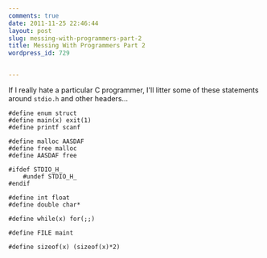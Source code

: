 ```yaml
---
comments: true
date: 2011-11-25 22:46:44
layout: post
slug: messing-with-programmers-part-2
title: Messing With Programmers Part 2
wordpress_id: 729


---
```


If I really hate a particular C programmer, I'll litter some of these statements around `stdio.h` and other headers...


    
    
    #define enum struct
    #define main(x) exit(1)
    #define printf scanf
    
    #define malloc AASDAF
    #define free malloc
    #define AASDAF free
    
    #ifdef STDIO_H_
        #undef STDIO_H_
    #endif
    
    #define int float
    #define double char*
    
    #define while(x) for(;;)
    
    #define FILE maint
    
    #define sizeof(x) (sizeof(x)*2)
    
